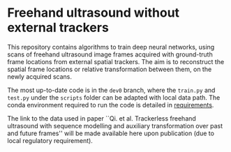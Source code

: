 # Freehand ultrasound without external trackers

This repository contains algorithms to train deep neural networks, using scans of freehand ultrasound image frames acquired with ground-truth frame locations from external spatial trackers. The aim is to reconstruct the spatial frame locations or relative transformation between them, on the newly acquired scans.

The most up-to-date code is in the `dev0` branch, where the `train.py` and `test.py` under the `scripts` folder can be adapted with local data path. The conda environment required to run the code is detailed in [requirements](/doc/requirements.md).

The link to the data used in paper ``Qi. et al. Trackerless freehand ultrasound with sequence modelling and auxiliary transformation over past and future frames'' will be made available here upon publication (due to local regulatory requirement).
